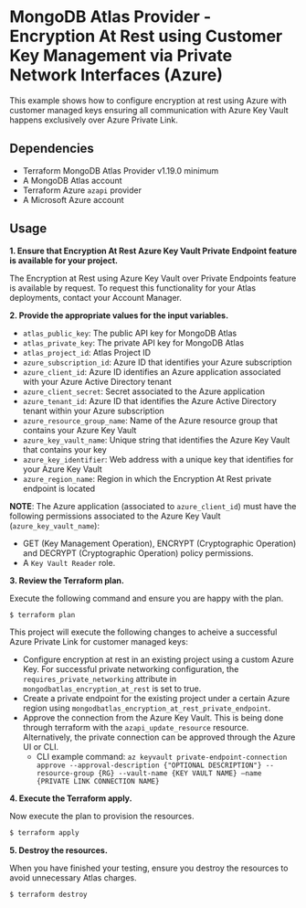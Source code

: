 # MongoDB Atlas Provider - Encryption At Rest using Customer Key Management via Private Network Interfaces (Azure)
This example shows how to configure encryption at rest using Azure with customer managed keys ensuring all communication with Azure Key Vault happens exclusively over Azure Private Link.

## Dependencies

* Terraform MongoDB Atlas Provider v1.19.0 minimum
* A MongoDB Atlas account 
* Terraform Azure `azapi` provider
* A Microsoft Azure account

## Usage

**1\. Ensure that Encryption At Rest Azure Key Vault Private Endpoint feature is available for your project.**

The Encryption at Rest using Azure Key Vault over Private Endpoints feature is available by request. To request this functionality for your Atlas deployments, contact your Account Manager.

**2\. Provide the appropriate values for the input variables.**

- `atlas_public_key`: The public API key for MongoDB Atlas
- `atlas_private_key`: The private API key for MongoDB Atlas
- `atlas_project_id`: Atlas Project ID
- `azure_subscription_id`: Azure ID that identifies your Azure subscription
- `azure_client_id`: Azure ID identifies an Azure application associated with your Azure Active Directory tenant
- `azure_client_secret`: Secret associated to the Azure application
- `azure_tenant_id`: Azure ID  that identifies the Azure Active Directory tenant within your Azure subscription
- `azure_resource_group_name`: Name of the Azure resource group that contains your Azure Key Vault
- `azure_key_vault_name`: Unique string that identifies the Azure Key Vault that contains your key
- `azure_key_identifier`: Web address with a unique key that identifies for your Azure Key Vault
- `azure_region_name`: Region in which the Encryption At Rest private endpoint is located


**NOTE**: The Azure application (associated to `azure_client_id`) must have the following permissions associated to the Azure Key Vault (`azure_key_vault_name`):
- GET (Key Management Operation), ENCRYPT (Cryptographic Operation) and DECRYPT (Cryptographic Operation) policy permissions.
- A `Key Vault Reader` role.

**3\. Review the Terraform plan.**

Execute the following command and ensure you are happy with the plan.

``` bash
$ terraform plan
```
This project will execute the following changes to acheive a successful Azure Private Link for customer managed keys:

- Configure encryption at rest in an existing project using a custom Azure Key. For successful private networking configuration, the `requires_private_networking` attribute in `mongodbatlas_encryption_at_rest` is set to true.
- Create a private endpoint for the existing project under a certain Azure region using `mongodbatlas_encryption_at_rest_private_endpoint`. 
- Approve the connection from the Azure Key Vault. This is being done through terraform with the `azapi_update_resource` resource. Alternatively, the private connection can be approved through the Azure UI or CLI.
    - CLI example command: `az keyvault private-endpoint-connection approve --approval-description {"OPTIONAL DESCRIPTION"} --resource-group {RG} --vault-name {KEY VAULT NAME} –name {PRIVATE LINK CONNECTION NAME}`

**4\. Execute the Terraform apply.**

Now execute the plan to provision the resources.

``` bash
$ terraform apply
```

**5\. Destroy the resources.**

When you have finished your testing, ensure you destroy the resources to avoid unnecessary Atlas charges.

``` bash
$ terraform destroy
```

